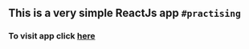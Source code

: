## This is a very simple ReactJs app `#practising`


### To visit app click [here](https://gameboy-stack.github.io/reactRouting/)